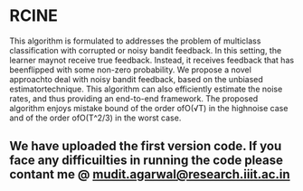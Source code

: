 # RCINE
This algorithm is formulated to addresses the problem of multiclass classification with corrupted or noisy bandit feedback. In this setting, the learner maynot receive true feedback. Instead, it receives feedback that has beenflipped with some non-zero probability. We propose a novel approachto  deal  with  noisy  bandit  feedback,  based  on  the  unbiased  estimatortechnique. This algorithm can also efficiently estimate the noise rates, and thus providing an end-to-end framework. The proposed algorithm enjoys mistake bound of the order ofO(√T) in the highnoise case and of the order ofO(T^2/3) in the worst case.

## We have  uploaded  the first version code. If you face any difficuilties in running the code please contant me @ mudit.agarwal@research.iiit.ac.in
